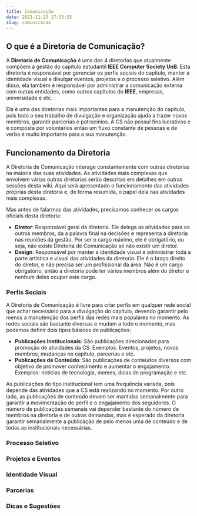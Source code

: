 ```yaml
---
title: Comunicação
date: 2021-11-25 17:33:55
slug: comunicacao
---
```


## O que é a Diretoria de Comunicação?

A **Diretoria de Comunicação** é uma das 4 diretorias que atualmente compõem a gestão do capítulo estudantil **IEEE Computer Society UnB**. Esta diretoria é responsável por gerenciar os perfis sociais do capítulo, manter a identidade visual e divulgar eventos, projetos e o processo seletivo. Além disso, ela também é responsável por administrar a comunicação externa com outras entidades, como outros capítulos do **IEEE**, empresas, universidade e etc.

Ela é uma das diretorias mais importantes para a manutenção do capítulo, pois todo o seu trabalho de divulgação e organização ajuda a trazer novos membros, garantir parcerias e patrocínios. A CS não possui fins lucrativos e é composta por voluntários então um fluxo constante de pessoas e de verba é muito importante para a sua manutenção.

## Funcionamento da Diretoria

A Diretoria de Comunicação interage constantemente com outras diretorias na maioria das suas atividades. As atividades mais complexas que envolvem várias outras diretorias serão descritas em detalhes em outras sessões desta wiki. Aqui será apresentado o funcionamento das atividades próprias desta diretoria e, de forma resumida, o papel dela nas atividades mais complexas.

Mas antes de falarmos das atividades, precisamos conhecer os cargos oficiais desta diretoria:
* **Diretor**: Responsável geral da diretoria. Ele delega as atividades para os outros membros, da a palavra final na decisões e representa a diretoria nas reuniões da gestão. Por ser o cargo máximo, ele é obrigatório, ou seja, não existe Diretoria de Comunicação se não existir um diretor.
* **Design**: Responsável por manter a identidade visual e administrar toda a parte artistica e visual das atividades da diretoria. Ele é o braço direito do diretor, e não precisa ser um profissional da área. Não é um cargo obrigatório, então a diretoria pode ter vários membros além do diretor e nenhum deles ocupar este cargo.

### Perfis Sociais

A Diretoria de Comunicação é livre para criar perfis em qualquer rede social que achar necessário para a divulgação do capítulo, devendo garantir pelo menos a manutenção dos perfis das redes mais populares no momento.
As redes sociais são bastante diversas e mudam a todo o momento, mas podemos definir dois tipos básicos de publicações:
* **Publicações Institucionais**: São publicações direcionadas para promoção de atividades da CS. Exemplos: Eventos, projetos, novos membros, mudanças no capítulo, parcerias e etc.
* **Publicações de Conteúdo**: São publicações de conteúdos diversos com objetivo de promover conhecimento e aumentar o engajamento. Exemplos: notícias de tecnologia, memes, dicas de programação e etc. 
  
As publicações do tipo institucional tem uma frequência variada, pois depende das atividades que a CS está realizando no momento. Por outro lado, as publicações de conteúdo devem ser mantidas semanalmente para garantir a movimentação do perfil e o engajamento dos seguidores. O número de publicações semanais vai depender bastante do número de membros na diretoria e de outras demandas, mas é esperado da diretoria garantir semanalmente a publicação de pelo menos uma de conteúdo e de todas as institucionais necessárias.

### Processo Seletivo

### Projetos e Eventos

### Identidade Visual

### Parcerias

### Dicas e Sugestões



